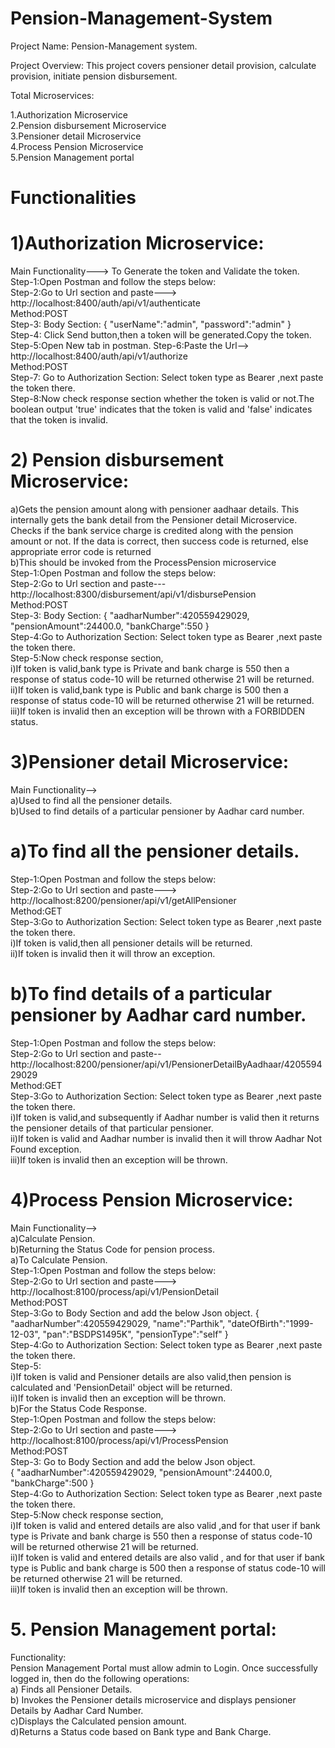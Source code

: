 
# Pension-Management-System
Project Name: Pension-Management system.

Project Overview: This project covers pensioner detail provision, calculate provision, initiate pension disbursement.

Total Microservices:

1.Authorization Microservice \
2.Pension disbursement Microservice\
3.Pensioner detail Microservice\
4.Process Pension Microservice\
5.Pension Management portal
# Functionalities
# 1)Authorization Microservice:
Main Functionality---> To Generate the token and Validate the token.\
Step-1:Open Postman and follow the steps below:\
Step-2:Go to Url section and paste---> http://localhost:8400/auth/api/v1/authenticate \
Method:POST\
Step-3: Body Section: { "userName":"admin", "password":"admin" }\
Step-4: Click Send button,then a token will be generated.Copy the token.\
Step-5:Open New tab in postman\.
Step-6:Paste the Url--> http://localhost:8400/auth/api/v1/authorize \
Method:POST\
Step-7: Go to Authorization Section: Select token type as Bearer ,next paste the token there.\
Step-8:Now check response section whether the token is valid or not.The boolean output 'true' indicates that the token is valid and 'false' indicates that the token is invalid.
# 2) Pension disbursement Microservice:
a)Gets the pension amount along with pensioner aadhaar details. This internally gets the bank detail from the Pensioner detail Microservice. Checks if the bank service charge is credited along with the pension amount or not. If the data is correct, then success code is returned, else appropriate error code is returned\
b)This should be invoked from the ProcessPension microservice\
Step-1:Open Postman and follow the steps below:\
Step-2:Go to Url section and paste--- http://localhost:8300/disbursement/api/v1/disbursePension \
Method:POST\
Step-3: Body Section: { "aadharNumber":420559429029, "pensionAmount":24400.0, "bankCharge":550 }\
Step-4:Go to Authorization Section: Select token type as Bearer ,next paste the token there.\
Step-5:Now check response section,\
i)If token is valid,bank type is Private and bank charge is 550 then a response of status code-10 will be returned otherwise 21 will be returned.\
ii)If token is valid,bank type is Public and bank charge is 500 then a response of status code-10 will be returned otherwise 21 will be returned.\
iii)If token is invalid then an exception will be thrown with a FORBIDDEN status.
# 3)Pensioner detail Microservice:
Main Functionality-->\
a)Used to find all the pensioner details.\
b)Used to find details of a particular pensioner by Aadhar card number.
# a)To find all the pensioner details.
Step-1:Open Postman and follow the steps below:\
Step-2:Go to Url section and paste---> http://localhost:8200/pensioner/api/v1/getAllPensioner \
Method:GET\
Step-3:Go to Authorization Section: Select token type as Bearer ,next paste the token there.\
i)If token is valid,then all pensioner details will be returned.\
ii)If token is invalid then it will throw an exception.
# b)To find details of a particular pensioner by Aadhar card number.
Step-1:Open Postman and follow the steps below:\
Step-2:Go to Url section and paste-- http://localhost:8200/pensioner/api/v1/PensionerDetailByAadhaar/420559429029 \
Method:GET\
Step-3:Go to Authorization Section: Select token type as Bearer ,next paste the token there.\
i)If token is valid,and subsequently if Aadhar number is valid then it returns the pensioner details of that particular pensioner.\
ii)If token is valid and Aadhar number is invalid then it will throw Aadhar Not Found exception.\
iii)If token is invalid then an exception will be thrown.
# 4)Process Pension Microservice:
Main Functionality-->\
a)Calculate Pension.\
b)Returning the Status Code for pension process.\
a)To Calculate Pension.\
Step-1:Open Postman and follow the steps below:\
Step-2:Go to Url section and paste---> http://localhost:8100/process/api/v1/PensionDetail \
Method:POST\
Step-3:Go to Body Section and add the below Json object. { "aadharNumber":420559429029, "name":"Parthik", "dateOfBirth":"1999-12-03", "pan":"BSDPS1495K", "pensionType":"self" }\
Step-4:Go to Authorization Section: Select token type as Bearer ,next paste the token there.\
Step-5:\
i)If token is valid and Pensioner details are also valid,then pension is calculated and 'PensionDetail' object will be returned.\
ii)If token is invalid then an exception will be thrown.\
b)For the Status Code Response.\
Step-1:Open Postman and follow the steps below:\
Step-2:Go to Url section and paste---> http://localhost:8100/process/api/v1/ProcessPension \
Method:POST\
Step-3: Go to Body Section and add the below Json object.\
{ "aadharNumber":420559429029, "pensionAmount":24400.0, "bankCharge":500 }\
Step-4:Go to Authorization Section: Select token type as Bearer ,next paste the token there.\
Step-5:Now check response section,\
i)If token is valid and entered details are also valid  ,and for that user if bank type is Private and bank charge is 550 then a response of status code-10 will be returned otherwise 21 will be returned.\
ii)If token is valid and entered details are also valid  , and for that user if bank type is Public and bank charge is 500 then a response of status code-10 will be returned otherwise 21 will be returned.\
iii)If token is invalid then an exception will be thrown.
# 5. Pension Management portal:
Functionality:\
Pension Management Portal must allow admin to Login. Once successfully logged in, then do the following operations:\
a) Finds all Pensioner Details.\
b) Invokes the Pensioner details microservice and displays pensioner Details by Aadhar Card Number.\
c)Displays the Calculated pension amount.\
d)Returns a Status code based on Bank type and Bank Charge.

